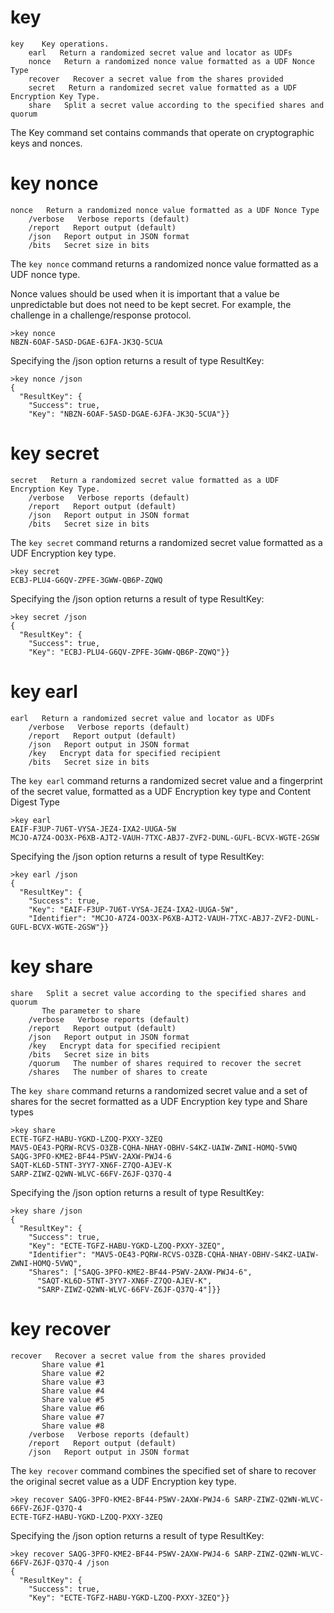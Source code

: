 
# key

````
key    Key operations.
    earl   Return a randomized secret value and locator as UDFs
    nonce   Return a randomized nonce value formatted as a UDF Nonce Type
    recover   Recover a secret value from the shares provided
    secret   Return a randomized secret value formatted as a UDF Encryption Key Type.
    share   Split a secret value according to the specified shares and quorum
````

The Key command set contains commands that operate on cryptographic keys and
nonces.


# key nonce

````
nonce   Return a randomized nonce value formatted as a UDF Nonce Type
    /verbose   Verbose reports (default)
    /report   Report output (default)
    /json   Report output in JSON format
    /bits   Secret size in bits
````


The `key nonce` command returns a randomized nonce value formatted as a UDF nonce type.

Nonce values should be used when it is important that a value be unpredictable but 
does not need to be kept secret. For example, the challenge in a challenge/response
protocol.


````
>key nonce
NBZN-6OAF-5ASD-DGAE-6JFA-JK3Q-5CUA
````

Specifying the /json option returns a result of type ResultKey:

````
>key nonce /json
{
  "ResultKey": {
    "Success": true,
    "Key": "NBZN-6OAF-5ASD-DGAE-6JFA-JK3Q-5CUA"}}
````

# key secret

````
secret   Return a randomized secret value formatted as a UDF Encryption Key Type.
    /verbose   Verbose reports (default)
    /report   Report output (default)
    /json   Report output in JSON format
    /bits   Secret size in bits
````

The `key secret` command returns a randomized secret value formatted as a UDF Encryption 
key type.


````
>key secret
ECBJ-PLU4-G6QV-ZPFE-3GWW-QB6P-ZQWQ
````

Specifying the /json option returns a result of type ResultKey:

````
>key secret /json
{
  "ResultKey": {
    "Success": true,
    "Key": "ECBJ-PLU4-G6QV-ZPFE-3GWW-QB6P-ZQWQ"}}
````


# key earl

````
earl   Return a randomized secret value and locator as UDFs
    /verbose   Verbose reports (default)
    /report   Report output (default)
    /json   Report output in JSON format
    /key   Encrypt data for specified recipient
    /bits   Secret size in bits
````

The `key earl` command returns a randomized secret value and a fingerprint of the secret 
value, formatted as a UDF Encryption key type and Content Digest Type


````
>key earl
EAIF-F3UP-7U6T-VYSA-JEZ4-IXA2-UUGA-5W
MCJO-A7Z4-OO3X-P6XB-AJT2-VAUH-7TXC-ABJ7-ZVF2-DUNL-GUFL-BCVX-WGTE-2GSW
````

Specifying the /json option returns a result of type ResultKey:

````
>key earl /json
{
  "ResultKey": {
    "Success": true,
    "Key": "EAIF-F3UP-7U6T-VYSA-JEZ4-IXA2-UUGA-5W",
    "Identifier": "MCJO-A7Z4-OO3X-P6XB-AJT2-VAUH-7TXC-ABJ7-ZVF2-DUNL-GUFL-BCVX-WGTE-2GSW"}}
````

# key share

````
share   Split a secret value according to the specified shares and quorum
       The parameter to share
    /verbose   Verbose reports (default)
    /report   Report output (default)
    /json   Report output in JSON format
    /key   Encrypt data for specified recipient
    /bits   Secret size in bits
    /quorum   The number of shares required to recover the secret
    /shares   The number of shares to create
````

The `key share` command returns a randomized secret value and a set of shares for the secret
formatted as a UDF Encryption key type and Share types


````
>key share
ECTE-TGFZ-HABU-YGKD-LZOQ-PXXY-3ZEQ
MAV5-OE43-PQRW-RCVS-O3ZB-CQHA-NHAY-OBHV-S4KZ-UAIW-ZWNI-HOMQ-5VWQ
SAQG-3PFO-KME2-BF44-P5WV-2AXW-PWJ4-6
SAQT-KL6D-5TNT-3YY7-XN6F-Z7QO-AJEV-K
SARP-ZIWZ-Q2WN-WLVC-66FV-Z6JF-Q37Q-4
````

Specifying the /json option returns a result of type ResultKey:

````
>key share /json
{
  "ResultKey": {
    "Success": true,
    "Key": "ECTE-TGFZ-HABU-YGKD-LZOQ-PXXY-3ZEQ",
    "Identifier": "MAV5-OE43-PQRW-RCVS-O3ZB-CQHA-NHAY-OBHV-S4KZ-UAIW-ZWNI-HOMQ-5VWQ",
    "Shares": ["SAQG-3PFO-KME2-BF44-P5WV-2AXW-PWJ4-6",
      "SAQT-KL6D-5TNT-3YY7-XN6F-Z7QO-AJEV-K",
      "SARP-ZIWZ-Q2WN-WLVC-66FV-Z6JF-Q37Q-4"]}}
````


# key recover

````
recover   Recover a secret value from the shares provided
       Share value #1
       Share value #2
       Share value #3
       Share value #4
       Share value #5
       Share value #6
       Share value #7
       Share value #8
    /verbose   Verbose reports (default)
    /report   Report output (default)
    /json   Report output in JSON format
````

The `key recover` command combines the specified set of share to recover the original secret 
value as a UDF Encryption key type.


````
>key recover SAQG-3PFO-KME2-BF44-P5WV-2AXW-PWJ4-6 SARP-ZIWZ-Q2WN-WLVC-66FV-Z6JF-Q37Q-4
ECTE-TGFZ-HABU-YGKD-LZOQ-PXXY-3ZEQ
````

Specifying the /json option returns a result of type ResultKey:

````
>key recover SAQG-3PFO-KME2-BF44-P5WV-2AXW-PWJ4-6 SARP-ZIWZ-Q2WN-WLVC-66FV-Z6JF-Q37Q-4 /json
{
  "ResultKey": {
    "Success": true,
    "Key": "ECTE-TGFZ-HABU-YGKD-LZOQ-PXXY-3ZEQ"}}
````


